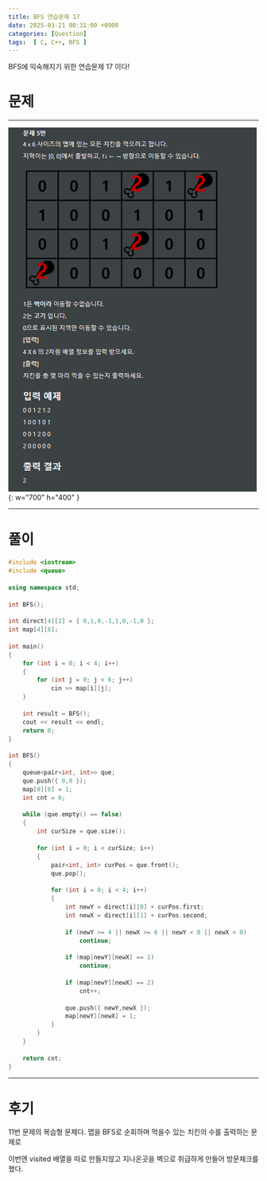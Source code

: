 ```yaml
---
title: BFS 연습문제 17
date: 2025-03-21 00:31:00 +0900
categories: [Question]  
tags:  [ C, C++, BFS ]
---
```


BFS에 익숙해지기 위한 연습문제 17 이다!

# 문제   
---------------------------------------
![Desktop View](/assets/img/bfs11.png){: w="700" h="400" }

---------------------------------------

# 풀이

```c++
#include <iostream>
#include <queue>

using namespace std;

int BFS();

int direct[4][2] = { 0,1,0,-1,1,0,-1,0 };
int map[4][6];

int main()
{
    for (int i = 0; i < 4; i++)
    {
        for (int j = 0; j < 6; j++)
            cin >> map[i][j];
    }
    
    int result = BFS();
    cout << result << endl;
    return 0;
}

int BFS()
{
    queue<pair<int, int>> que;
    que.push({ 0,0 });
    map[0][0] = 1;
    int cnt = 0;
    
    while (que.empty() == false)
    {
        int curSize = que.size();
        
        for (int i = 0; i < curSize; i++)
        {
            pair<int, int> curPos = que.front();
            que.pop();
            
            for (int i = 0; i < 4; i++)
            {
                int newY = direct[i][0] + curPos.first;
                int newX = direct[i][1] + curPos.second;
                
                if (newY >= 4 || newX >= 6 || newY < 0 || newX < 0)
                    continue;
                
                if (map[newY][newX] == 1)
                    continue;
                
                if (map[newY][newX] == 2)
                    cnt++;
                
                que.push({ newY,newX });
                map[newY][newX] = 1;
            }
        }
    }
    
    return cnt;
}
```
---------------------------------------

# 후기

11번 문제의 복습형 문제다. 맵을 BFS로 순회하며 먹을수 있는 치킨의 수를 출력하는 문제로

이번엔 visited 배열을 따로 만들지않고 지나온곳을 벽으로 취급하게 만들어 방문체크를 했다.
